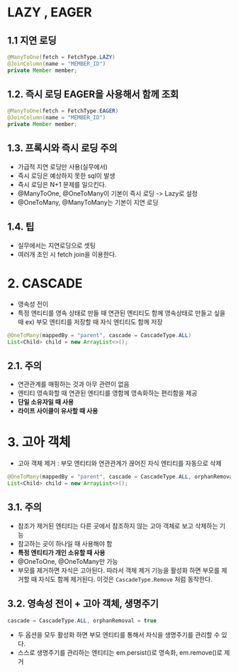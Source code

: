 #  LAZY , EAGER

## 1.1 지연 로딩
```java
@ManyToOne(fetch = FetchType.LAZY)
@JoinColumn(name = "MEMBER_ID")
private Member member;
```

## 1.2. 즉시 로딩 EAGER을 사용해서 함께 조회
```java
@ManyToOne(fetch = FetchType.EAGER)
@JoinColumn(name = "MEMBER_ID")
private Member member;
```

## 1.3. 프록시와 즉시 로딩 주의
- 가급적 지연 로딩만 사용(실무에서)
- 즉시 로딩은 예상하지 못한 sql이 발생
- 즉시 로딩은  N+1 문제를 일으킨다.
- @ManyToOne, @OneToMany이 기본이 즉시 로딩 -> Lazy로 설정
- @OneToMany, @ManyToMany는 기본이 지연 로딩


## 1.4. 팁
-  실무에서는 지연로딩으로 셋팅
-  여러개 조인 시 fetch join을 이용한다.

# 2.  CASCADE
- 영속성 전이
- 특정 엔티티를 영속 상태로 만들 때 연관된 엔티티도 함께 영속상태로 만들고 싶을 때
ex) 부모 엔티티를 저장할 때 자식 엔티티도 함께 저장
```java
@OneToMany(mappedBy = "parent", cascade = CascadeType.ALL)
List<Child> child = new ArrayList<>();
```

## 2.1. 주의
- 연관관계를 매핑하는 것과 아무 관련이 없음
- 엔티티 영속화할 때 연관된 엔티티를 영함께 영속화하는 편리함을 제공
- **단일 소유자일 때 사용**
- **라이프 사이클이 유사할 때 사용**

# 3. 고아 객체
- 고아 객체 제거 : 부모 엔티티와 연관관계가 끊어진 자식 엔티티를 자동으로 삭제
```java
@OneToMany(mappedBy = "parent", cascade = CascadeType.ALL, orphanRemoval = true)
List<Child> child = new ArrayList<>();
```

## 3.1. 주의
- 참조가 제거된 엔티티는 다른 곳에서 참조하지 않는 고아 객체로 보고 삭제하는 기능
- 참고하는 곳이 하나일 때 사용해야 함
- **특정 엔티티가 개인 소유할 때 사용**
- @OneToOne, @OneToMany만 가능
- 부모를 제거하면 자식은 고아된다. 따라서 객체 제거 기능을 활성화 하면 부모를 제거할 때 자식도 함께 제거된다. 이것은 `CascadeType.Remove` 처럼 동작한다.


## 3.2. 영속성 전이 + 고아 객체, 생명주기
```java
cascade = CascadeType.ALL, orphanRemoval = true
```
- 두 옵션을 모두 활성화 하면 부모 엔티티를 통해서 자식을 생명주기를 관리할 수 있다.
- 스스로 생명주기를 관리하는 엔티티는 em.persist()로 영속화, em.remove()로 제거
